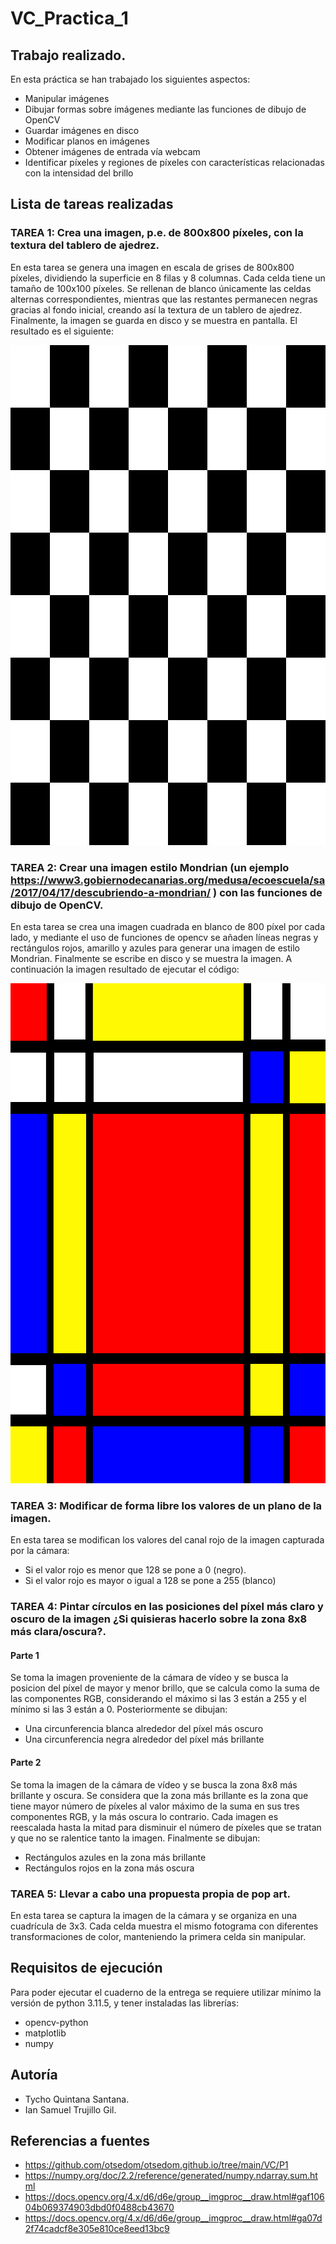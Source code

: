 # VC_Practica_1

## Trabajo realizado.

En esta práctica se han trabajado los siguientes aspectos:
- Manipular imágenes
- Dibujar formas sobre imágenes mediante las funciones de dibujo de OpenCV
- Guardar imágenes en disco
- Modificar planos en imágenes
- Obtener imágenes de entrada vía webcam
- Identificar píxeles y regiones de píxeles con características relacionadas con la intensidad del brillo

## Lista de tareas realizadas

### TAREA 1: Crea una imagen, p.e. de 800x800 píxeles, con la textura del tablero de ajedrez.

En esta tarea se genera una imagen en escala de grises de 800x800 píxeles, dividiendo la superficie en 8 filas y 8 columnas.
Cada celda tiene un tamaño de 100x100 píxeles. Se rellenan de blanco únicamente las celdas alternas correspondientes, mientras que las restantes permanecen negras gracias al fondo inicial, creando así la textura de un tablero de ajedrez. Finalmente, la imagen se guarda en disco y se muestra en pantalla.
El resultado es el siguiente:

<img src="chessboard.png" width="800" height="800"></img>

### TAREA 2: Crear una imagen estilo Mondrian (un ejemplo https://www3.gobiernodecanarias.org/medusa/ecoescuela/sa/2017/04/17/descubriendo-a-mondrian/ ) con las funciones de dibujo de OpenCV.

En esta tarea se crea una imagen cuadrada en blanco de 800 píxel por cada lado, y mediante el uso de funciones de opencv se añaden líneas negras y rectángulos rojos, amarillo y azules para generar una imagen de estilo Mondrian. Finalmente se escribe en disco y se muestra la imagen. A continuación la imagen resultado de ejecutar el código:

<img src="mondrian_picture.png" width="800" height="800"></img>

### TAREA 3: Modificar de forma libre los valores de un plano de la imagen.

En esta tarea se modifican los valores del canal rojo de la imagen capturada por la cámara:  

- Si el valor rojo es menor que 128 se pone a 0 (negro).  
- Si el valor rojo es mayor o igual a 128 se pone a 255 (blanco)

### TAREA 4: Pintar círculos en las posiciones del píxel más claro y oscuro de la imagen ¿Si quisieras hacerlo sobre la zona 8x8 más clara/oscura?.

#### Parte 1

Se toma la imagen proveniente de la cámara de vídeo y se busca la posicion del píxel de mayor y menor brillo, que se calcula como la suma de las componentes RGB, considerando el máximo si las 3 están a 255 y el mínimo si las 3 están a 0.
Posteriormente  se dibujan:
- Una circunferencia blanca alrededor del píxel más oscuro
- Una circunferencia negra alrededor del píxel más brillante

#### Parte 2

Se toma la imagen de la cámara de vídeo y se busca la zona 8x8 más brillante y oscura. Se considera que la zona más brillante es la zona que tiene mayor número de píxeles al valor máximo de la suma en sus tres componentes RGB, y la más oscura lo contrario. Cada imagen es reescalada hasta la mitad para disminuir el número de píxeles que se tratan y que no se ralentice tanto la imagen. Finalmente se dibujan:
- Rectángulos azules en la zona más brillante
- Rectángulos rojos en la zona más oscura

### TAREA 5: Llevar a cabo una propuesta propia de pop art.

En esta tarea se captura la imagen de la cámara y se organiza en una cuadrícula de 3x3.
Cada celda muestra el mismo fotograma con diferentes transformaciones de color, manteniendo la primera celda sin manipular.

## Requisitos de ejecución

Para poder ejecutar el cuaderno de la entrega se requiere utilizar mínimo la versión de python 3.11.5, y tener instaladas las librerías: 
- opencv-python
- matplotlib
- numpy

## Autoría 

- Tycho Quintana Santana. 
- Ian Samuel Trujillo Gil.

## Referencias a fuentes

- https://github.com/otsedom/otsedom.github.io/tree/main/VC/P1 
- https://numpy.org/doc/2.2/reference/generated/numpy.ndarray.sum.html
- https://docs.opencv.org/4.x/d6/d6e/group__imgproc__draw.html#gaf10604b069374903dbd0f0488cb43670
- https://docs.opencv.org/4.x/d6/d6e/group__imgproc__draw.html#ga07d2f74cadcf8e305e810ce8eed13bc9
